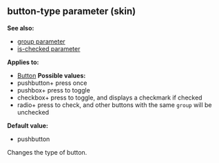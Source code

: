 ## button-type parameter (skin)
**See also:**
+   [group parameter](/ref/%7Bskin%7D/param/group.md) 
+   [is-checked parameter](/ref/%7Bskin%7D/param/is-checked.md) 
<!-- -->
**Applies to:**
+   [Button](/ref/%7Bskin%7D/control/button.md) <!-- -->
**Possible values:**
+   pushbutton+ press once
+   pushbox+ press to toggle
+   checkbox+ press to toggle, and displays a checkmark if checked
+   radio+ press to check, and other buttons with the same `group` will
    be unchecked
<!-- -->
**Default value:**
+   pushbutton


Changes the type of button.